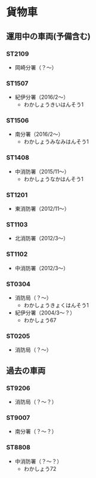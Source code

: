 # 貨物車

## 運用中の車両(予備含む)

### ST2109
- 岡崎分署（？〜）

### ST1507
- 紀伊分署（2016/2〜）
    - わかしょうきいはんそう1

### ST1506
- 南分署（2016/2〜）
    - わかしょうみなみはんそう1

### ST1408
- 中消防署（2015/11〜）
    - わかしょうなかはんそう1

### ST1201
- 東消防署（2012/11〜）

### ST1103
- 北消防署（2012/3〜）

### ST1102
- 中消防署（2012/3〜）

### ST0304
- 消防局（？〜）
    - わかしょうきょくはんそう1
- 紀伊分署（2004/3〜？）
    - わかしょう67

### ST0205
- 消防局（？〜）

## 過去の車両

### ST9206
- 消防局（？〜？）

### ST9007
- 南分署（？〜？）

### ST8808
- 中消防署（？〜？）
    - わかしょう72